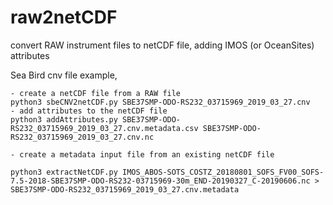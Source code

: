 # raw2netCDF
convert RAW instrument files to netCDF file, adding IMOS (or OceanSites) attributes

Sea Bird cnv file example,

~~~
- create a netCDF file from a RAW file
python3 sbeCNV2netCDF.py SBE37SMP-ODO-RS232_03715969_2019_03_27.cnv 
- add attributes to the netCDF file
python3 addAttributes.py SBE37SMP-ODO-RS232_03715969_2019_03_27.cnv.metadata.csv SBE37SMP-ODO-RS232_03715969_2019_03_27.cnv.nc

- create a metadata input file from an existing netCDF file

python3 extractNetCDF.py IMOS_ABOS-SOTS_COSTZ_20180801_SOFS_FV00_SOFS-7.5-2018-SBE37SMP-ODO-RS232-03715969-30m_END-20190327_C-20190606.nc > SBE37SMP-ODO-RS232_03715969_2019_03_27.cnv.metadata
~~~

